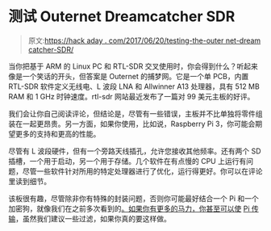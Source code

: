 # 测试 Outernet Dreamcatcher SDR

> 原文:[https://hack aday . com/2017/06/20/testing-the-outer net-dream catcher-SDR/](https://hackaday.com/2017/06/20/testing-the-outernet-dreamcatcher-sdr/)

当你把基于 ARM 的 Linux PC 和 RTL-SDR 交叉使用时，你会得到什么？听起来像是一个笑话的开头，但答案是 Outernet 的捕梦网。它是一个单 PCB，内置 RTL-SDR 软件定义无线电、L 波段 LNA 和 Allwinner A13 处理器，具有 512 MB RAM 和 1 GHz 时钟速度。rtl-sdr 网站最近发布了一篇对 99 美元主板的好评。

我们会让你自己阅读评论，但结论是，尽管有一些错误，主板并不比单独将零件组装在一起更昂贵。另一方面，如果你使用，比如说，Raspberry Pi 3，你可能会期望更多的支持和更高的性能。

尽管有 L 波段硬件，但有一个旁路天线插孔，允许您接收其他频率。还有两个 SD 插槽，一个用于启动，另一个用于存储。几个软件在有点慢的 CPU 上运行有问题，尽管一些软件针对所用的特定处理器进行了优化，运行得更好。你可以在评论里读到细节。

该板很有趣，尽管除非你有特殊的封装问题，否则你可能最好结合一个 Pi 和一个加密狗，就像我们在之前多次看到的[。如果你有更多的马力，你甚至可以使](https://hackaday.com/2016/12/05/an-amateur-radio-repeater-using-an-rtl-sdr-and-a-raspberry-pi/) [Pi 传输](https://hackaday.com/2013/11/09/transmitting-data-with-a-pi-and-rtl-sdr/)，虽然我们建议一些过滤，如果你真的要这样做。